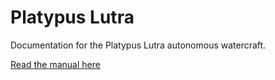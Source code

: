 Platypus Lutra
========

Documentation for the Platypus Lutra autonomous watercraft.

[Read the manual here](http://platypusllc.github.com/Lutra/)
